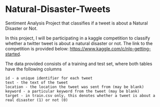# Natural-Disaster-Tweets
Sentiment Analysis Project that classifies if a tweet is about a Natural Disaster or Not.

In this project, I will be participating in a kaggle competition to classify whether a twitter tweet is about a natural disaster or not. The link to the competition is provided below: https://www.kaggle.com/c/nlp-getting-started.

The data provided consists of a training and test set, where both tables have the following columns

    id - a unique identifier for each tweet
    text - the text of the tweet
    location - the location the tweet was sent from (may be blank)
    keyword - a particular keyword from the tweet (may be blank)
    target - in train.csv only, this denotes whether a tweet is about a real disaster (1) or not (0)
